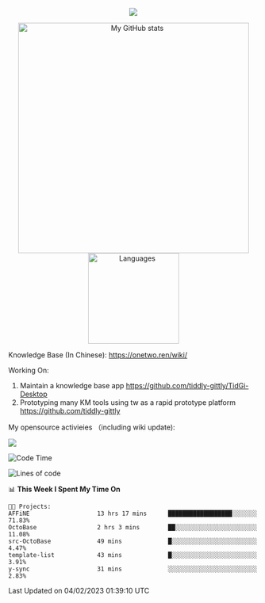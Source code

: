 <a href="https://github.com/linonetwo">
    <p align="center">
        <img src="https://github-profile-trophy.vercel.app/?username=linonetwo&column=7&theme=onedark"/>
    </p>
</a>
<a align="center" href="https://github.com/linonetwo">
  <p align="center">
    <img src="https://github-readme-stats.vercel.app/api?username=linonetwo&show_icons=true&count_private=true" alt="My GitHub stats" width="465"/>
    <img src="https://github-readme-stats.vercel.app/api/top-langs/?username=linonetwo&layout=compact&langs_count=10" alt="Languages" height="183">
  </p>
</a>

Knowledge Base (In Chinese): https://onetwo.ren/wiki/

Working On: 

1. Maintain a knowledge base app https://github.com/tiddly-gittly/TidGi-Desktop
1. Prototyping many KM tools using tw as a rapid prototype platform https://github.com/tiddly-gittly

My opensource activieies （including wiki update):

![](https://visitor-badge.glitch.me/badge?page_id=linonetwo.linonetwo)

<!--START_SECTION:waka-->
![Code Time](http://img.shields.io/badge/Code%20Time-1%2C501%20hrs%2059%20mins-blue)

![Lines of code](https://img.shields.io/badge/From%20Hello%20World%20I%27ve%20Written-2%20Million%20lines%20of%20code-blue)

📊 **This Week I Spent My Time On** 

```text
🐱‍💻 Projects: 
AFFiNE                   13 hrs 17 mins      ██████████████████░░░░░░░   71.83% 
OctoBase                 2 hrs 3 mins        ██░░░░░░░░░░░░░░░░░░░░░░░   11.08% 
src-OctoBase             49 mins             █░░░░░░░░░░░░░░░░░░░░░░░░   4.47% 
template-list            43 mins             █░░░░░░░░░░░░░░░░░░░░░░░░   3.91% 
y-sync                   31 mins             ░░░░░░░░░░░░░░░░░░░░░░░░░   2.83%

```


 Last Updated on 04/02/2023 01:39:10 UTC
<!--END_SECTION:waka-->
